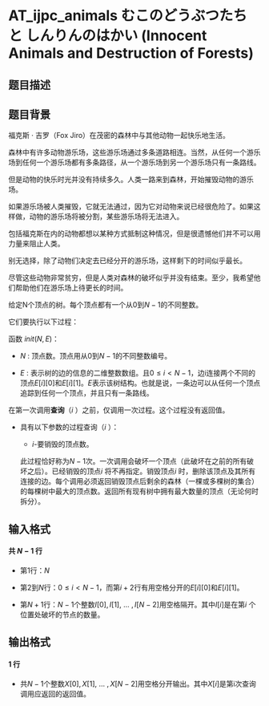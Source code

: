 # AT_ijpc_animals むこのどうぶつたち と しんりんのはかい (Innocent Animals and Destruction of Forests)

## 题目描述

## 题目背景
福克斯 · 吉罗（Fox Jiro）在茂密的森林中与其他动物一起快乐地生活。

森林中有许多动物游乐场，这些游乐场通过多条道路相连。当然，从任何一个游乐场到任何一个游乐场都有多条路径，从一个游乐场到另一个游乐场只有一条路线。

但是动物的快乐时光并没有持续多久。人类一路来到森林，开始摧毁动物的游乐场。

如果游乐场被人类摧毁，它就无法通过，因为它对动物来说已经很危险了。如果这样做，动物的游乐场将被分割，某些游乐场将无法进入。

包括福克斯在内的动物都想以某种方式抵制这种情况，但是很遗憾他们并不可以用力量来阻止人类。

别无选择，除了动物们决定去已经分开的游乐场，这样剩下的时间似乎最长。

尽管这些动物非常贫穷，但是人类对森林的破坏似乎并没有结束。至少，我希望他们帮助他们在游乐场上待更长的时间。
给定N个顶点的树。每个顶点都有一个从$0$到$N-1$的不同整数。

它们要执行以下过程：  

函数 $init(N,E)$：  
- $N$ : 顶点数。顶点用从$0$到$N-1$的不同整数编号。
- $E$ : 表示树的边的信息的二维整数数组。且$0\le i<N-1$，边i连接两个不同的顶点$E[i][0]$和$E[i][1]$。$E$表示该树结构。也就是说，一条边可以从任何一个顶点追踪到任何一个顶点，并且只有一条路线。

在第一次调用**查询**（$i$ ）之前，仅调用一次过程。这个过程没有返回值。  
- 具有以下参数的过程查询（$i$ ）：

    - $i$-要销毁的顶点数。  
    此过程恰好称为$N-1$次。一次调用会破坏一个顶点（此破坏在之前的所有破坏之后）。已经销毁的顶点$i$ 将不再指定。销毁顶点$i$ 时，删除该顶点及其所有连接的边。每个调用必须返回销毁顶点后剩余的森林（一棵或多棵树的集合）的每棵树中最大的顶点数。返回所有现有树中拥有最大数量的顶点（无论何时拆分）。

## 输入格式

#### 共 $N-1$ 行
- 第$1$行：$N$
- 第$2$到$N$行：$0\le i<N-1$，而第$i+2$行有用空格分开的$E[i][0]$和$E[i][1]$。
- 第$N+1$行：$N-1$个整数$I[0],I[1],\ ...\ ,I[N-2]$用空格隔开。其中$I[i]$是在第$i$ 个位置处破坏的节点的数量。

## 输出格式

#### $1$ 行
- 共$N-1$个整数$X[0],X[1],\ ...\ ,X[N-2]$用空格分开输出。其中$X[i]$是第i次查询调用应返回的返回值。
